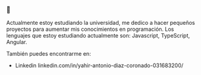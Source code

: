 ### <!-- Hola --> 👋

Actualmente estoy estudiando la universidad, me dedico a hacer pequeños proyectos para aumentar mis conocimientos en programación. Los lenguajes que estoy estudiando actualmente son: Javascript, TypeScript, Angular.

También puedes encontrarme en:
* Linkedin linkedin.com/in/yahir-antonio-diaz-coronado-031683200/
